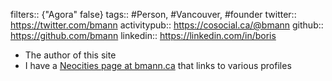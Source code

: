 filters:: {"Agora" false}
tags:: #Person, #Vancouver, #founder
twitter:: https://twitter.com/bmann
activitypub:: https://cosocial.ca/@bmann
github:: https://github.com/bmann
linkedin:: https://linkedin.com/in/boris

- The author of this site
- I have a [Neocities page at bmann.ca](https://bmann.ca) that links to various profiles